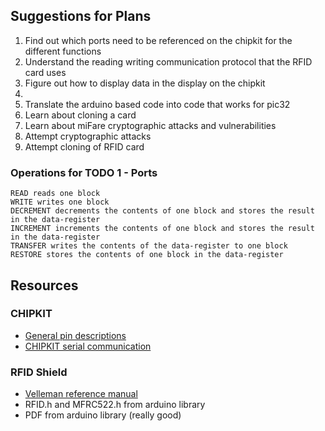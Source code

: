 ## Suggestions for Plans

1. Find out which ports need to be referenced on the chipkit for the different functions
2. Understand the reading writing communication protocol that the RFID card uses
3. Figure out how to display data in the display on the chipkit
4. 
5. Translate the arduino based code into code that works for pic32
6. Learn about cloning a card
7. Learn about miFare cryptographic attacks and vulnerabilities
8. Attempt cryptographic attacks
9. Attempt cloning of RFID card

### Operations for TODO 1 - Ports

```
READ reads one block
WRITE writes one block
DECREMENT decrements the contents of one block and stores the result
in the data-register
INCREMENT increments the contents of one block and stores the result
in the data-register
TRANSFER writes the contents of the data-register to one block
RESTORE stores the contents of one block in the data-register
```

## Resources

### CHIPKIT
 - [General pin descriptions](https://reference.digilentinc.com/chipkit_uno32/refmanual)
 - [CHIPKIT serial communication](https://pic-microcontroller.com/chipkit-tutorial-2-serial-communication-pc/)

### RFID Shield
 - [Velleman reference manual](https://www.kjell.com/globalassets/mediaassets/745241_87046_manual_en.pdf?ref=F235D313D7)
 - RFID.h and MFRC522.h from arduino library
 - PDF from arduino library (really good)
